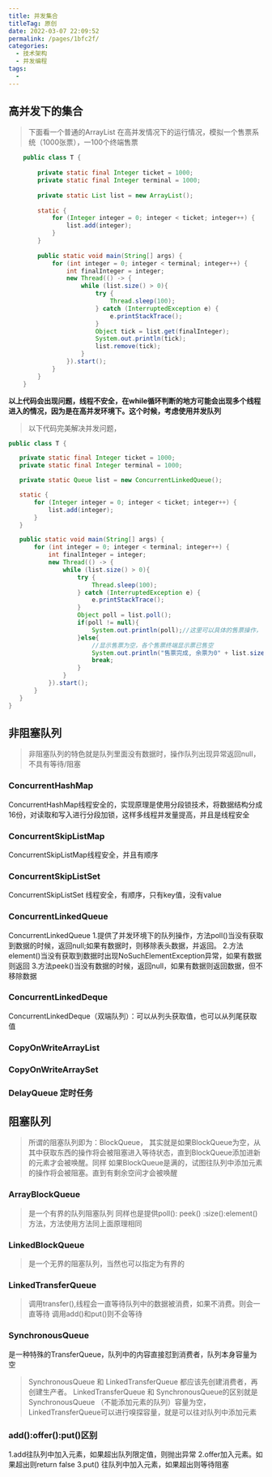 ```yaml
---
title: 并发集合
titleTag: 原创
date: 2022-03-07 22:09:52
permalink: /pages/1bfc2f/
categories: 
  - 技术架构
  - 并发编程
tags: 
  - 
---
```


## 高并发下的集合

>下面看一个普通的ArrayList 在高并发情况下的运行情况，模拟一个售票系统（1000张票），一100个终端售票
```java 
    public class T {
    
        private static final Integer ticket = 1000;
        private static final Integer terminal = 1000;
    
        private static List list = new ArrayList();
    
        static {
            for (Integer integer = 0; integer < ticket; integer++) {
                list.add(integer);
            }
        }
    
        public static void main(String[] args) {
            for (int integer = 0; integer < terminal; integer++) {
                int finalInteger = integer;
                new Thread(() -> {
                    while (list.size() > 0){
                        try {
                            Thread.sleep(100);
                        } catch (InterruptedException e) {
                            e.printStackTrace();
                        }
                        Object tick = list.get(finalInteger);
                        System.out.println(tick);
                        list.remove(tick);
                    }
                }).start();
            }
        }
    }
 ```
 **以上代码会出现问题，线程不安全，在while循环判断的地方可能会出现多个线程进入的情况，因为是在高并发环境下。这个时候，考虑使用并发队列**
 
 
 >以下代码完美解决并发问题，
 ```java 
public class T {

    private static final Integer ticket = 1000;
    private static final Integer terminal = 1000;

    private static Queue list = new ConcurrentLinkedQueue();

    static {
        for (Integer integer = 0; integer < ticket; integer++) {
            list.add(integer);
        }
    }

    public static void main(String[] args) {
        for (int integer = 0; integer < terminal; integer++) {
            int finalInteger = integer;
            new Thread(() -> {
                while (list.size() > 0){
                    try {
                        Thread.sleep(100);
                    } catch (InterruptedException e) {
                        e.printStackTrace();
                    }
                    Object poll = list.poll();
                    if(poll != null){
                        System.out.println(poll);//这里可以具体的售票操作，
                    }else{
                        //显示售票为空，各个售票终端显示票已售空
                        System.out.println("售票完成, 余票为0" + list.size());
                        break;
                    }
                }
            }).start();
        }
    }
}
  ```
## 非阻塞队列
>非阻塞队列的特色就是队列里面没有数据时，操作队列出现异常返回null， 不具有等待/阻塞
### ConcurrentHashMap
ConcurrentHashMap线程安全的，实现原理是使用分段锁技术，将数据结构分成16份，对读取和写入进行分段加锁，这样多线程并发量提高，并且是线程安全


### ConcurrentSkipListMap
ConcurrentSkipListMap线程安全，并且有顺序


### ConcurrentSkipListSet
ConcurrentSkipListSet 线程安全，有顺序，只有key值，没有value
### ConcurrentLinkedQueue
ConcurrentLinkedQueue 
1.提供了并发环境下的队列操作，方法poll()当没有获取到数据的时候，返回null;如果有数据时，则移除表头数据，并返回。
2.方法element()当没有获取到数据时出现NoSuchElementException异常，如果有数据则返回
3.方法peek()当没有数据的时候，返回null，如果有数据则返回数据，但不移除数据

### ConcurrentLinkedDeque
ConcurrentLinkedDeque（双端队列）：可以从列头获取值，也可以从列尾获取值

### CopyOnWriteArrayList
### CopyOnWriteArraySet
### DelayQueue 定时任务

## 阻塞队列
>所谓的阻塞队列即为：BlockQueue， 其实就是如果BlockQueue为空，从其中获取东西的操作将会被阻塞进入等待状态，直到BlockQueue添加进新的元素才会被唤醒。同样
如果BlockQueue是满的，试图往队列中添加元素的操作将会被阻塞。直到有剩余空间才会被唤醒

### ArrayBlockQueue
>是一个有界的队列阻塞队列 同样也是提供poll(): peek() :size():element()方法，方法使用方法同上面原理相同

### LinkedBlockQueue
>是一个无界的阻塞队列，当然也可以指定为有界的

### LinkedTransferQueue
> 调用transfer(),线程会一直等待队列中的数据被消费，如果不消费。则会一直等待
>调用add()和put()则不会等待

### SynchronousQueue
是一种特殊的TransferQueue，队列中的内容直接怼到消费者，队列本身容量为空
> SynchronousQueue 和 LinkedTransferQueue 都应该先创建消费者，再创建生产者。 LinkedTransferQueue 和 SynchronousQueue的区别就是
> SynchronousQueue （不能添加元素的队列）容量为空，LinkedTransferQueue可以进行嗅探容量，就是可以往对队列中添加元素

### add():offer():put()区别
1.add往队列中加入元素，如果超出队列限定值，则抛出异常
2.offer加入元素。如果超出则return false
3.put() 往队列中加入元素，如果超出则等待阻塞


  
  
  
